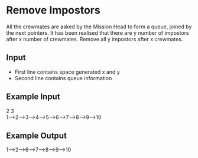 # Remove Impostors

All the crewmates are asked by the Mission Head to form a queue, joined by the next pointers. It has been realised that there are y number of impostors after x number of crewmates. Remove all y impostors after x crewmates.

## Input

- First line contains space generated x and y
- Second line contains queue information

## Example Input

2 3 <br/>
1-->2-->3-->4-->5-->6-->7-->8-->9-->10

## Example Output

1-->2-->6-->7-->8-->9-->10

